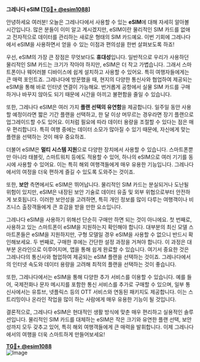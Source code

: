 **그레나다 eSIM [[TG💪+ @esim1088](https://t.me/s/esim1088)]**

안녕하세요 여러분! 오늘은 그레나다에서 사용할 수 있는 **eSIM**에 대해 자세히 알아볼 시간입니다. 많은 분들이 이미 알고 계시겠지만, eSIM이란 물리적인 SIM 카드를 없애고 전자적으로 데이터를 관리하는 새로운 형태의 SIM 카드예요. 이번 기회에 그레나다에서 eSIM을 사용하면서 얻을 수 있는 이점과 편의성을 한번 살펴보도록 하죠!

우선, eSIM의 가장 큰 장점은 무엇보다도 **휴대성**입니다. 일반적으로 우리가 사용하던 물리적인 SIM 카드는 크기가 작아야 하지만, eSIM은 더 작고 가볍습니다. 그래서 스마트폰이나 웨어러블 디바이스에 쉽게 설치하고 사용할 수 있어요. 특히 여행자들에게는 큰 매력 포인트죠. 그레나다에 방문했을 때, 현지의 다양한 통신사와 협업하여 제공되는 eSIM을 통해 바로 인터넷 연결이 가능해요. 번거롭게 공항에서 실물 SIM 카드를 구매하거나 바꾸지 않아도 되기 때문에 시간을 아끼고 불편함을 줄일 수 있습니다.

또한, 그레나다 eSIM은 여러 가지 **플랜 선택의 유연함**을 제공합니다. 일주일 동안 사용할 예정이라면 짧은 기간 플랜을 선택하고, 한 달 이상 머무르는 경우라면 장기 플랜으로 업그레이드할 수도 있어요. 이처럼 필요에 따라 데이터 용량을 조절할 수 있다는 점은 매우 편리합니다. 특히 여행 중에는 데이터 소모가 많아질 수 있기 때문에, 자신에게 맞는 플랜을 선택하는 것이 매우 중요하죠.  

더불어 eSIM은 **멀티 시스템 지원**으로 다양한 장치에서 사용할 수 있습니다. 스마트폰뿐만 아니라 태블릿, 스마트워치 등에도 적용할 수 있어, 하나의 eSIM으로 여러 기기를 동시에 사용할 수 있어요. 이는 특히 해외 여행객들에게 매우 유용한 기능입니다. 그레나다에서의 여정을 더욱 편하게 즐길 수 있도록 도와주는 것이죠.

또한, **보안** 측면에서도 eSIM은 뛰어납니다. 물리적인 SIM 카드는 분실되거나 도난될 위험이 있지만, eSIM은 내장된 보안 기술로 데이터 유출 및 외부 위협으로부터 안전하게 보호됩니다. 이러한 보안성을 고려하면, 특히 개인 정보를 많이 다루는 여행객이나 비즈니스 출장객들에게 큰 호감을 받을 만한 요소입니다.

그레나다 eSIM을 사용하기 위해선 단순히 구매만 하면 되는 것이 아니에요. 첫 번째로, 사용하고 있는 스마트폰이 eSIM을 지원하는지 확인해야 합니다. 대부분의 최신 모델 스마트폰들은 eSIM을 지원하지만, 구형 모델일 경우 eSIM을 사용할 수 없으니 반드시 확인해보세요. 두 번째로, 구매한 후에는 간단한 설정 과정을 거쳐야 합니다. 이 과정은 대부분 온라인으로 이루어지며, 앱을 통해 쉽게 완료할 수 있습니다. 여기서 중요한 것은 그레나다의 통신사와 협업하여 제공되는 eSIM 플랜을 선택하는 것이죠. 그레나다에서의 인터넷 속도와 데이터 용량을 고려해 최적의 플랜을 선택하는 것이 좋습니다.

또한, 그레나다에서는 eSIM을 통해 다양한 추가 서비스를 이용할 수 있습니다. 예를 들어, 국제전화나 문자 메시지를 포함한 통신 서비스를 추가로 구매할 수 있으며, 일부 통신사에서는 유튜브, 넷플릭스 등의 OTT 서비스와 연동된 패키지도 제공합니다. 이는 스트리밍이나 온라인 작업을 많이 하는 사람에게 매우 유용한 기능이 될 것입니다.

결론적으로, 그레나다 eSIM은 현대적인 생활 방식에 맞춘 매우 편리하고 실용적인 솔루션입니다. 물리적인 SIM 카드를 대체하는 eSIM은 작은 크기와 유연한 플랜 선택, 보안성까지 모두 갖추고 있어, 특히 해외 여행객들에게 큰 매력을 발휘합니다. 이제 그레나다에서의 여행을 더욱 스마트하게 만들어보세요!

**[TG💪+ @esim1088](https://t.me/s/esim1088)**  
![Image](https://i.postimg.cc/Y0z9fWf4/image.png)